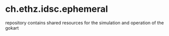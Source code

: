 # ch.ethz.idsc.ephemeral

repository contains shared resources for the simulation and operation of the gokart
